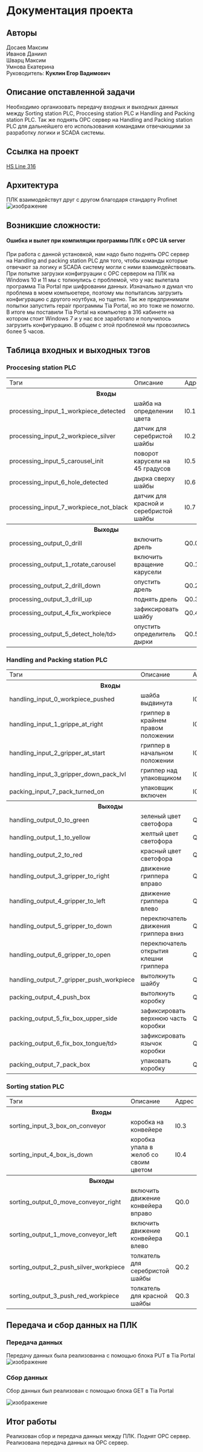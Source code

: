 # Документация проекта
## Авторы
Досаев Максим  
Иванов Даниил  
Шварц Максим  
Умнова Екатерина  
Руководитель: **Куклин Егор Вадимович**

## Описание опставленной задачи
Необходимо организовать передачу входных и выходных данных между Sorting station PLC, Proccesing station PLC и Handling and Packing station PLC. Так же поднять OPC сервер на Handling and Packing station PLC для дальнейшего его использования командами отвечающими за разработку логики и SCADA системы.

## Ссылка на проект
[HS Line 316](https://drive.google.com/drive/folders/10Y2lL00LheItdtCxrIDzM5lAGOLko-ze?usp=sharing)

## Архитектура
ПЛК взаимодействут друг с другом благодаря стандарту Profinet 
![изображение](https://github.com/n0th1ngs89/HS_Line_316_I-O/assets/146949002/05848d01-be59-402f-ab1c-b9a10d6a265b)


## Возникшие сложности:
#### Ошибка и вылет при компиляции программы ПЛК с OPC UA server
При работа с данной установкой, нам надо было поднять OPC сервер на Handling and packing station PLC для того, чтобы команды которые отвечают за логику и SCADA систему могли с ними взаимодействовать. При попытке 
загрузки конфигруации с OPC сервером на ПЛК на Windows 10 и 11 мы с толкнулись с проблемой, что у нас вылетала программа Tia Portal при шифровании данных. Изначально я думал что проблема в моем компьюетере, поэтому мы попыталсиь загрузить конфигурацию с другого ноутбука, но тщетно. Так же предпринимали попытки запустить repair программы Tia Portal, но это тоже не помогло. В итоге мы поставили Tia Portal на компьютер в 316 кабинете на котором стоит Windows 7 и у нас все заработало и получилось загрузить конфигурацию. В общем с этой проблемой мы провозились более 5 часов.
## Таблица входных и выходных тэгов

### Proccesing station PLC
<table>
  <tr>
    <td>Тэги</td>
    <td>Описание</td>
    <td>Адрес</td>
  </tr>
  <tr>
    <th colspan="3">Входы</th>
  </tr>
  
  <tr>
    <td>processing_input_1_workpiece_detected</td>
    <td>шайба на определении цвета</td>
    <td>I0.1</td>
  </tr>
<tr>
    <td>processing_input_2_workpiece_silver</td>
    <td>датчик для серебристой шайбы</td>
    <td>I0.2</td>
  </tr>
  <tr>
    <td>processing_input_5_carousel_init</td>
    <td>поворот карусели на 45 градусов</td>
    <td>I0.5</td>
  </tr>
  <tr>
    <td>processing_input_6_hole_detected</td>
    <td>дырка сверху шайбы</td>
    <td>I0.6</td>
  </tr>
  
  <tr>
    <td>processing_input_7_workpiece_not_black</td>
    <td>датчик для красной и серебристой шайбы</td>
    <td>I0.7</td>
  </tr>
  <tr>
    <th colspan="3">Выходы</th>
  </tr>
  <tr>
    <td>processing_output_0_drill</td>
    <td>включить дрель</td>
    <td>Q0.0</td>
  </tr>
<tr>
    <td>processing_output_1_rotate_carousel</td>
    <td>включить вращение карусели</td>
    <td>Q0.1</td>
  </tr>
  <tr>
    <td>processing_output_2_drill_down</td>
    <td>опустить дрель</td>
    <td>Q0.2</td>
  </tr>
  <tr>
    <td>processing_output_3_drill_up</td>
    <td>поднять дрель</td>
    <td>Q0.3</td>
  </tr>
  
  <tr>
    <td>processing_output_4_fix_workpiece</td>
    <td>зафиксировать шайбу</td>
    <td>Q0.4</td>
  </tr>
<tr>
    <td>processing_output_5_detect_hole/td>
    <td>опустить определитель дырки</td>
    <td>Q0.5</td>
  </tr>
</table>

### Handling and Packing station PLC

<table>
  <tr>
    <td>Тэги</td>
    <td>Описание</td>
    <td>Адрес</td>
  </tr>
  <tr>
    <th colspan="3">Входы</th>
  </tr>
  
  <tr>
    <td>handling_input_0_workpiece_pushed</td>
    <td>шайба выдвинута</td>
    <td>I0.0</td>
  </tr>
<tr>
    <td>handling_input_1_grippe_at_right</td>
    <td>гриппер в крайнем правом положении</td>
    <td>I0.1</td>
  </tr>
  <tr>
    <td>handling_input_2_gripper_at_start </td>
    <td>гриппер в начальном положении</td>
    <td>I0.2</td>
  </tr>
  <tr>
    <td>handling_input_3_gripper_down_pack_lvl</td>
    <td>гриппер над упаковщиком</td>
    <td>I0.3</td>
  </tr>
  
  <tr>
    <td>packing_input_7_pack_turned_on</td>
    <td>упаковщик включен</td>
    <td>I0.7</td>
  </tr>
  <tr>
    <th colspan="3">Выходы</th>
  </tr>
  <tr>
    <td>handling_output_0_to_green</td>
    <td>зеленый цвет светофора</td>
    <td>Q0.0</td>
  </tr>
  <tr>
    <td>handling_output_1_to_yellow</td>
    <td>желтый цвет светофора</td>
    <td>Q0.1</td>
  </tr>
<tr>
    <td>handling_output_2_to_red</td>
    <td>красный цвет светофора</td>
    <td>Q0.2</td>
  </tr>
  <tr>
    <td>handling_output_3_gripper_to_right</td>
    <td>движение гриппера вправо</td>
    <td>Q0.3</td>
  </tr>
  <tr>
    <td>handling_output_4_gripper_to_left</td>
    <td>движение гриппера влево</td>
    <td>Q0.4</td>
  </tr>
  
  <tr>
    <td>handling_output_5_gripper_to_down</td>
    <td>переключатель движения гриппера вниз</td>
    <td>Q0.5</td>
  </tr>
<tr>
    <td>handling_output_6_gripper_to_open</td>
    <td>переключатель открытия клешни гриппера</td>
    <td>Q0.6</td>
  </tr>
  <tr>
    <td>handling_output_7_gripper_push_workpiece</td>
    <td>вытолкнуть шайбу</td>
    <td>Q0.6</td>
  </tr>
<tr>
    <td>packing_output_4_push_box</td>
    <td>вытолкнуть коробку</td>
    <td>Q0.4</td>
  </tr>
  <tr>
    <td>packing_output_5_fix_box_upper_side</td>
    <td>зафиксировать верхнюю часть коробки</td>
    <td>Q0.5</td>
  </tr>
  <tr>
    <td>packing_output_6_fix_box_tongue/td>
    <td>зафиксировать язычок коробки</td>
    <td>Q0.6</td>
  </tr>
  
  <tr>
    <td>packing_output_7_pack_box</td>
    <td>упаковать коробку</td>
    <td>Q0.7</td>
  </tr>
</table>

### Sorting station PLC
<table >
  <tr>
    <td>Тэги</td>
    <td>Описание</td>
    <td>Адрес</td>
  </tr>
  <tr>
    <th colspan="3">Входы</th>
  </tr>
  
  <tr>
    <td>sorting_input_3_box_on_conveyor</td>
    <td>коробка на конвейере</td>
    <td>I0.3</td>
  </tr>
<tr>
    <td>sorting_input_4_box_is_down</td>
    <td>коробка упала в желоб со своим цветом</td>
    <td>I0.4</td>
  </tr>
  <tr>
    <th colspan="3">Выходы</th>
  </tr>
  <tr>
    <td>sorting_output_0_move_conveyor_right </td>
    <td>включить движение конвейера вправо</td>
    <td>Q0.0</td>
  </tr>
<tr>
    <td>sorting_output_1_move_conveyor_left</td>
    <td>включить движение конвейера влево</td>
    <td>Q0.1</td>
  </tr>
  <tr>
    <td>sorting_output_2_push_silver_workpiece</td>
    <td>толкатель для серебристой шайбы</td>
    <td>Q0.2</td>
  </tr>
  <tr>
    <td>sorting_output_3_push_red_workpiece</td>
    <td>толкатель для красной шайбы</td>
    <td>Q0.3</td>
  </tr>
</table>


## Передача и сбор данных на ПЛК
### Передача данных
Передачу данных была реализованна с помощью блока PUT в Tia Portal
![изображение](https://github.com/n0th1ngs89/HS_Line_316_I-O/assets/146949002/6581da98-b933-4021-b081-be2306663c30)

### Сбор данных
Сбор данных был реализован с помощью блока GET в Tia Portal

![изображение](https://github.com/n0th1ngs89/HS_Line_316_I-O/assets/146949002/b206100b-15a7-44b3-8e9e-9ef3aa4cb85b)

## Итог работы
Реализован сбор и передача данных между ПЛК. Поднят OPC сервер. Реализована передача данных на OPC сервер. 

